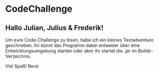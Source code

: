 # CodeChallenge

## Hallo Julian, Julius & Frederik!

Um eure Code-Challenge zu lösen, habe ich ein kleines Textadventure geschrieben. 
Ihr könnt das Programm dabei entweder über eine Entwicklungsumgebung starten oder aber ihr startet die .jar im *Builds*-Verzeichnis. 

Viel Spaß!
René 